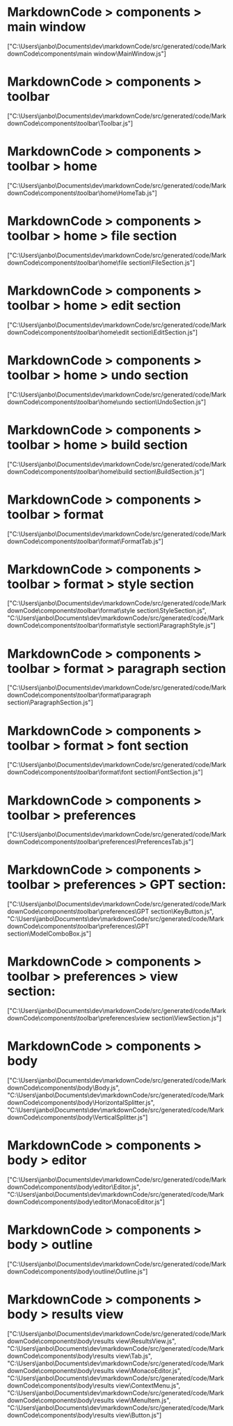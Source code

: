 # MarkdownCode > components > main window
["C:\\Users\\janbo\\Documents\\dev\\markdownCode/src/generated/code/MarkdownCode\\components\\main window\\MainWindow.js"]
# MarkdownCode > components > toolbar
["C:\\Users\\janbo\\Documents\\dev\\markdownCode/src/generated/code/MarkdownCode\\components\\toolbar\\Toolbar.js"]
# MarkdownCode > components > toolbar > home
["C:\\Users\\janbo\\Documents\\dev\\markdownCode/src/generated/code/MarkdownCode\\components\\toolbar\\home\\HomeTab.js"]
# MarkdownCode > components > toolbar > home > file section
["C:\\Users\\janbo\\Documents\\dev\\markdownCode/src/generated/code/MarkdownCode\\components\\toolbar\\home\\file section\\FileSection.js"]
# MarkdownCode > components > toolbar > home > edit section
["C:\\Users\\janbo\\Documents\\dev\\markdownCode/src/generated/code/MarkdownCode\\components\\toolbar\\home\\edit section\\EditSection.js"]

# MarkdownCode > components > toolbar > home > undo section
["C:\\Users\\janbo\\Documents\\dev\\markdownCode/src/generated/code/MarkdownCode\\components\\toolbar\\home\\undo section\\UndoSection.js"]
# MarkdownCode > components > toolbar > home > build section
["C:\\Users\\janbo\\Documents\\dev\\markdownCode/src/generated/code/MarkdownCode\\components\\toolbar\\home\\build section\\BuildSection.js"]
# MarkdownCode > components > toolbar > format
["C:\\Users\\janbo\\Documents\\dev\\markdownCode/src/generated/code/MarkdownCode\\components\\toolbar\\format\\FormatTab.js"]
# MarkdownCode > components > toolbar > format > style section
["C:\\Users\\janbo\\Documents\\dev\\markdownCode/src/generated/code/MarkdownCode\\components\\toolbar\\format\\style section\\StyleSection.js", "C:\\Users\\janbo\\Documents\\dev\\markdownCode/src/generated/code/MarkdownCode\\components\\toolbar\\format\\style section\\ParagraphStyle.js"]
# MarkdownCode > components > toolbar > format > paragraph section
["C:\\Users\\janbo\\Documents\\dev\\markdownCode/src/generated/code/MarkdownCode\\components\\toolbar\\format\\paragraph section\\ParagraphSection.js"]
# MarkdownCode > components > toolbar > format > font section
["C:\\Users\\janbo\\Documents\\dev\\markdownCode/src/generated/code/MarkdownCode\\components\\toolbar\\format\\font section\\FontSection.js"]
# MarkdownCode > components > toolbar > preferences
["C:\\Users\\janbo\\Documents\\dev\\markdownCode/src/generated/code/MarkdownCode\\components\\toolbar\\preferences\\PreferencesTab.js"]
# MarkdownCode > components > toolbar > preferences > GPT section:
["C:\\Users\\janbo\\Documents\\dev\\markdownCode/src/generated/code/MarkdownCode\\components\\toolbar\\preferences\\GPT section\\KeyButton.js", "C:\\Users\\janbo\\Documents\\dev\\markdownCode/src/generated/code/MarkdownCode\\components\\toolbar\\preferences\\GPT section\\ModelComboBox.js"]
# MarkdownCode > components > toolbar > preferences > view section:
["C:\\Users\\janbo\\Documents\\dev\\markdownCode/src/generated/code/MarkdownCode\\components\\toolbar\\preferences\\view section\\ViewSection.js"]
# MarkdownCode > components > body
["C:\\Users\\janbo\\Documents\\dev\\markdownCode/src/generated/code/MarkdownCode\\components\\body\\Body.js", "C:\\Users\\janbo\\Documents\\dev\\markdownCode/src/generated/code/MarkdownCode\\components\\body\\HorizontalSplitter.js", "C:\\Users\\janbo\\Documents\\dev\\markdownCode/src/generated/code/MarkdownCode\\components\\body\\VerticalSplitter.js"]
# MarkdownCode > components > body > editor
["C:\\Users\\janbo\\Documents\\dev\\markdownCode/src/generated/code/MarkdownCode\\components\\body\\editor\\Editor.js", "C:\\Users\\janbo\\Documents\\dev\\markdownCode/src/generated/code/MarkdownCode\\components\\body\\editor\\MonacoEditor.js"]
# MarkdownCode > components > body > outline
["C:\\Users\\janbo\\Documents\\dev\\markdownCode/src/generated/code/MarkdownCode\\components\\body\\outline\\Outline.js"]
# MarkdownCode > components > body > results view
["C:\\Users\\janbo\\Documents\\dev\\markdownCode/src/generated/code/MarkdownCode\\components\\body\\results view\\ResultsView.js", "C:\\Users\\janbo\\Documents\\dev\\markdownCode/src/generated/code/MarkdownCode\\components\\body\\results view\\Tab.js", "C:\\Users\\janbo\\Documents\\dev\\markdownCode/src/generated/code/MarkdownCode\\components\\body\\results view\\MonacoEditor.js", "C:\\Users\\janbo\\Documents\\dev\\markdownCode/src/generated/code/MarkdownCode\\components\\body\\results view\\ContextMenu.js", "C:\\Users\\janbo\\Documents\\dev\\markdownCode/src/generated/code/MarkdownCode\\components\\body\\results view\\MenuItem.js", "C:\\Users\\janbo\\Documents\\dev\\markdownCode/src/generated/code/MarkdownCode\\components\\body\\results view\\Button.js"]
